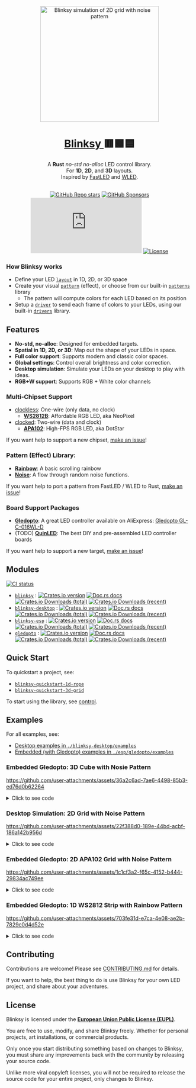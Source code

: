 <div align="center">
  <img
    src="https://i.imgur.com/0FQeTbC.gif"
    alt="Blinksy simulation of 2D grid with noise pattern"
    width="320px"
    height="313px"
  />
</div>

<h1 align="center">
  <a href="https://github.com/ahdinosaur/blinksy">
    Blinksy
  </a>
  🟥🟩🟦
</h1>

<div align="center">
  A <strong>Rust</strong> <em>no-std</em> <em>no-alloc</em> LED control library.
</div>

<div align="center">
  For <strong>1D</strong>, <strong>2D</strong>, and <strong>3D</strong> layouts.
</div>

<div align="center">
  Inspired by
  <a href="https://fastled.io/">FastLED</a>
  and
  <a href="https://kno.wled.ge/">WLED</a>.
</div>

<br />

<div align="center">

[![GitHub Repo stars](https://img.shields.io/github/stars/ahdinosaur/blinksy?style=flat-square)](https://github.com/ahdinosaur/blinksy)
[![GitHub Sponsors](https://img.shields.io/github/sponsors/ahdinosaur?style=flat-square)](https://github.com/sponsors/ahdinosaur)
[![Chat](https://img.shields.io/matrix/blinksy:matrix.org?style=flat-square&label=chat)](https://matrix.to/#/#blinksy:matrix.org)
[![License](https://img.shields.io/github/license/ahdinosaur/blinksy?style=flat-square)](#license)

</div>

### How Blinksy works

- Define your LED [`layout`][layout] in 1D, 2D, or 3D space
- Create your visual [`pattern`][pattern] (effect), or choose from our built-in [`patterns`][patterns] library
  - The pattern will compute colors for each LED based on its position
- Setup a [`driver`][driver] to send each frame of colors to your LEDs, using our built-in [`drivers`][drivers] library.

[layout]: https://docs.rs/blinksy/0.5/blinksy/layout/index.html
[pattern]: https://docs.rs/blinksy/0.5/blinksy/pattern/index.html
[patterns]: https://docs.rs/blinksy/0.5/blinksy/patterns/index.html
[driver]: https://docs.rs/blinksy/0.5/blinksy/driver/index.html
[drivers]: https://docs.rs/blinksy/0.5/blinksy/drivers/index.html

## Features

- **No-std, no-alloc**: Designed for embedded targets.
- **Spatial in 1D, 2D, or 3D**: Map out the shape of your LEDs in space.
- **Full color support**: Supports modern and classic color spaces.
- **Global settings**: Control overall brightness and color correction.
- **Desktop simulation**: Simulate your LEDs on your desktop to play with ideas.
- **RGB+W support**: Supports RGB + White color channels

### Multi‑Chipset Support

- [clockless][clockless]: One-wire (only data, no clock)
  - **[WS2812B][ws2812]**: Affordable RGB LED, aka NeoPixel
- [clocked][clocked]: Two-wire (data and clock)
  - **[APA102][apa102]**: High-FPS RGB LED, aka DotStar

If you want help to support a new chipset, [make an issue](https://github.com/ahdinosaur/blinksy/issues)!

[clockless]: https://docs.rs/blinksy/0.5/blinksy/driver/clockless/index.html
[ws2812]: https://docs.rs/blinksy/0.5/blinksy/drivers/ws2812/index.html
[clocked]: https://docs.rs/blinksy/0.5/blinksy/driver/clocked/index.html
[apa102]: https://docs.rs/blinksy/0.5/blinksy/drivers/apa102/index.html

### Pattern (Effect) Library:

- **[Rainbow][rainbow]**: A basic scrolling rainbow
- **[Noise][noise]**: A flow through random noise functions.

If you want help to port a pattern from FastLED / WLED to Rust, [make an issue](https://github.com/ahdinosaur/blinksy/issues)!

[rainbow]: https://docs.rs/blinksy/0.5/blinksy/patterns/rainbow/index.html
[noise]: https://docs.rs/blinksy/0.5/blinksy/patterns/noise/index.html

### Board Support Packages

- **[Gledopto][gledopto]**: A great LED controller available on AliExpress: [Gledopto GL-C-016WL-D](https://www.aliexpress.com/item/1005008707989546.html)
- (TODO) [**QuinLED**](https://quinled.info/): The best DIY and pre-assembled LED controller boards

If you want help to support a new target, [make an issue](https://github.com/ahdinosaur/blinksy/issues)!

[gledopto]: https://docs.rs/gledopto/0.5/gledopto

## Modules

[![CI status](https://img.shields.io/github/actions/workflow/status/ahdinosaur/blinksy/ci.yml?branch=main&style=flat-square)](https://github.com/ahdinosaur/blinksy/actions/workflows/ci.yml?query=branch%3Amain)

- [`blinksy`](./blinksy) : [![Crates.io version](https://img.shields.io/crates/v/blinksy.svg?style=flat-square)](https://crates.io/crates/blinksy) [![Doc.rs docs](https://img.shields.io/badge/docs-latest-blue.svg?style=flat-square)](https://docs.rs/blinksy) [![Crates.io Downloads (total)](https://img.shields.io/crates/d/blinksy?style=flat-square&label=total%20downloads)](https://crates.io/crates/blinksy) [![Crates.io Downloads (recent)](https://img.shields.io/crates/dr/blinksy?style=flat-square)](https://crates.io/crates/blinksy)
- [`blinksy-desktop`](./blinksy-desktop) : [![Crates.io version](https://img.shields.io/crates/v/blinksy-desktop.svg?style=flat-square)](https://crates.io/crates/blinksy-desktop) [![Doc.rs docs](https://img.shields.io/badge/docs-latest-blue.svg?style=flat-square)](https://docs.rs/blinksy-desktop) [![Crates.io Downloads (total)](https://img.shields.io/crates/d/blinksy-desktop?style=flat-square&label=total%20downloads)](https://crates.io/crates/blinksy-desktop) [![Crates.io Downloads (recent)](https://img.shields.io/crates/dr/blinksy-desktop?style=flat-square)](https://crates.io/crates/blinksy-desktop)
- [`blinksy-esp`](./esp/blinksy-esp) : [![Crates.io version](https://img.shields.io/crates/v/blinksy-esp.svg?style=flat-square)](https://crates.io/crates/blinksy-esp) [![Doc.rs docs](https://img.shields.io/badge/docs-latest-blue.svg?style=flat-square)](https://docs.rs/blinksy-esp) [![Crates.io Downloads (total)](https://img.shields.io/crates/d/blinksy-esp?style=flat-square&label=total%20downloads)](https://crates.io/crates/blinksy-esp) [![Crates.io Downloads (recent)](https://img.shields.io/crates/dr/blinksy-esp?style=flat-square)](https://crates.io/crates/blinksy-esp)
- [`gledopto`](./esp/gledopto) : [![Crates.io version](https://img.shields.io/crates/v/gledopto.svg?style=flat-square)](https://crates.io/crates/gledopto) [![Doc.rs docs](https://img.shields.io/badge/docs-latest-blue.svg?style=flat-square)](https://docs.rs/gledopto) [![Crates.io Downloads (total)](https://img.shields.io/crates/d/gledopto?style=flat-square&label=total%20downloads)](https://crates.io/crates/gledopto) [![Crates.io Downloads (recent)](https://img.shields.io/crates/dr/gledopto?style=flat-square)](https://crates.io/crates/gledopto)

## Quick Start

To quickstart a project, see:

- [`blinksy-quickstart-1d-rope`][blinksy-quickstart-1d-rope]
- [`blinksy-quickstart-3d-grid`][blinksy-quickstart-3d-grid]

To start using the library, see [control][control].

[blinksy-quickstart-1d-rope]: https://github.com/ahdinosaur/blinksy-quickstart-1d-rope
[blinksy-quickstart-3d-grid]: https://github.com/ahdinosaur/blinksy-quickstart-3d-grid
[control]: https://docs.rs/blinksy/0.5/blinksy/control/index.html

## Examples

For all examples, see:

- [Desktop examples in `./blinksy-desktop/examples`](./blinksy-desktop/examples)
- [Embedded (with Gledopto) examples in `./esp/gledopto/examples`](./esp/gledopto/examples)

### Embedded Gledopto: 3D Cube with Nosie Pattern

https://github.com/user-attachments/assets/36a2c6ad-7ae6-4498-85b3-ed76d0b62264

<details>
<summary>
    Click to see code
</summary>

```rust
#![no_std]
#![no_main]

use blinksy::{
    layout::{Layout3d, Shape3d, Vec3},
    layout3d,
    patterns::noise::{noise_fns, Noise3d, NoiseParams},
    ControlBuilder,
};
use gledopto::{board, elapsed, main, ws2812};

#[main]
fn main() -> ! {
    let p = board!();

    layout3d!(
        Layout,
        [
            // bottom face
            Shape3d::Grid {
                start: Vec3::new(1., -1., 1.),           // right bottom front
                horizontal_end: Vec3::new(-1., -1., 1.), // left bottom front
                vertical_end: Vec3::new(1., -1., -1.),   // right bottom back
                horizontal_pixel_count: 16,
                vertical_pixel_count: 16,
                serpentine: true,
            },
            // back face
            Shape3d::Grid {
                start: Vec3::new(-1., -1., -1.),         // left bottom back
                horizontal_end: Vec3::new(-1., 1., -1.), // left top back
                vertical_end: Vec3::new(1., -1., -1.),   // right bottom back
                horizontal_pixel_count: 16,
                vertical_pixel_count: 16,
                serpentine: true,
            },
            // right face
            Shape3d::Grid {
                start: Vec3::new(1., 1., -1.),         // right top back
                horizontal_end: Vec3::new(1., 1., 1.), // right top front
                vertical_end: Vec3::new(1., -1., -1.), // right bottom back
                horizontal_pixel_count: 16,
                vertical_pixel_count: 16,
                serpentine: true,
            },
            // front face
            Shape3d::Grid {
                start: Vec3::new(-1., -1., 1.),         // left bottom front
                horizontal_end: Vec3::new(1., -1., 1.), // right bottom front
                vertical_end: Vec3::new(-1., 1., 1.),   // left top front
                horizontal_pixel_count: 16,
                vertical_pixel_count: 16,
                serpentine: true,
            },
            // left face
            Shape3d::Grid {
                start: Vec3::new(-1., 1., -1.),           // left top back
                horizontal_end: Vec3::new(-1., -1., -1.), // left bottom back
                vertical_end: Vec3::new(-1., 1., 1.),     // left top front
                horizontal_pixel_count: 16,
                vertical_pixel_count: 16,
                serpentine: true,
            },
            // top face
            Shape3d::Grid {
                start: Vec3::new(1., 1., 1.),           // right top front
                horizontal_end: Vec3::new(1., 1., -1.), // right top back
                vertical_end: Vec3::new(-1., 1., 1.),   // left top front
                horizontal_pixel_count: 16,
                vertical_pixel_count: 16,
                serpentine: true,
            }
        ]
    );

    let mut control = ControlBuilder::new_3d()
        .with_layout::<Layout>()
        .with_pattern::<Noise3d<noise_fns::Perlin>>(NoiseParams {
            ..Default::default()
        })
        .with_driver(ws2812!(p, Layout::PIXEL_COUNT))
        .build();

    control.set_brightness(0.2);

    loop {
        let elapsed_in_ms = elapsed().as_millis();
        control.tick(elapsed_in_ms).unwrap();
    }
}
```

</details>

### Desktop Simulation: 2D Grid with Noise Pattern

https://github.com/user-attachments/assets/22f388d0-189e-44bd-acbf-186a142b956d

<details>
<summary>
    Click to see code
</summary>

```rust
use blinksy::{
    layout::{Shape2d, Vec2},
    layout2d,
    patterns::noise::{noise_fns, Noise2d, NoiseParams},
    ControlBuilder,
};
use blinksy_desktop::{
    driver::{Desktop, DesktopError},
    time::elapsed_in_ms,
};
use std::{thread::sleep, time::Duration};

fn main() {
    layout2d!(
        Layout,
        [Shape2d::Grid {
            start: Vec2::new(-1., -1.),
            horizontal_end: Vec2::new(1., -1.),
            vertical_end: Vec2::new(-1., 1.),
            horizontal_pixel_count: 16,
            vertical_pixel_count: 16,
            serpentine: true,
        }]
    );
    let mut control = ControlBuilder::new_2d()
        .with_layout::<Layout>()
        .with_pattern::<Noise2d<noise_fns::Perlin>>(NoiseParams {
            ..Default::default()
        })
        .with_driver(Desktop::new_2d::<Layout>())
        .build();

    loop {
        if let Err(DesktopError::WindowClosed) = control.tick(elapsed_in_ms()) {
            break;
        }

        sleep(Duration::from_millis(16));
    }
}
```

</details>

### Embedded Gledopto: 2D APA102 Grid with Noise Pattern

https://github.com/user-attachments/assets/1c1cf3a2-f65c-4152-b444-29834ac749ee

<details>
<summary>
    Click to see code
</summary>

```rust
#![no_std]
#![no_main]

use blinksy::{
    layout::{Shape2d, Vec2},
    layout2d,
    patterns::noise::{noise_fns, Noise2d, NoiseParams},
    ControlBuilder,
};
use gledopto::{apa102, board, elapsed, main};

#[main]
fn main() -> ! {
    let p = board!();

    layout2d!(
        Layout,
        [Shape2d::Grid {
            start: Vec2::new(-1., -1.),
            horizontal_end: Vec2::new(1., -1.),
            vertical_end: Vec2::new(-1., 1.),
            horizontal_pixel_count: 16,
            vertical_pixel_count: 16,
            serpentine: true,
        }]
    );
    let mut control = ControlBuilder::new_2d()
        .with_layout::<Layout>()
        .with_pattern::<Noise2d<noise_fns::Perlin>>(NoiseParams {
            ..Default::default()
        })
        .with_driver(apa102!(p))
        .build();

    control.set_brightness(0.1);

    loop {
        let elapsed_in_ms = elapsed().as_millis();
        control.tick(elapsed_in_ms).unwrap();
    }
}
```

</details>

### Embedded Gledopto: 1D WS2812 Strip with Rainbow Pattern

https://github.com/user-attachments/assets/703fe31d-e7ca-4e08-ae2b-7829c0d4d52e

<details>
<summary>
    Click to see code
</summary>

```rust
#![no_std]
#![no_main]

use blinksy::{
    layout::Layout1d,
    layout1d,
    patterns::rainbow::{Rainbow, RainbowParams},
    ControlBuilder,
};
use gledopto::{board, elapsed, main, ws2812};

#[main]
fn main() -> ! {
    let p = board!();

    layout1d!(Layout, 60 * 5);

    let mut control = ControlBuilder::new_1d()
        .with_layout::<Layout>()
        .with_pattern::<Rainbow>(RainbowParams {
            ..Default::default()
        })
        .with_driver(ws2812!(p, Layout::PIXEL_COUNT))
        .build();

    control.set_brightness(0.2);

    loop {
        let elapsed_in_ms = elapsed().as_millis();
        control.tick(elapsed_in_ms).unwrap();
    }
}
```

</details>

## Contributing

Contributions are welcome! Please see [CONTRIBUTING.md](CONTRIBUTING.md) for details.

If you want to help, the best thing to do is use Blinksy for your own LED project, and share about your adventures.

## License

Blinksy is licensed under the [**European Union Public License (EUPL)**](./LICENSE).

You are free to use, modify, and share Blinksy freely. Whether for personal projects, art installations, or commercial products.

Only once you start distributing something based on changes to Blinksy, you must share any improvements back with the community by releasing your source code.

Unlike more viral copyleft licenses, you will not be required to release the source code for your entire project, only changes to Blinksy.
